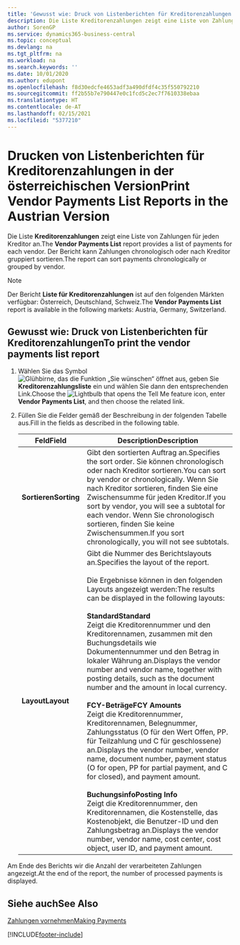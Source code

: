 ```yaml
---
title: 'Gewusst wie: Druck von Listenberichten für Kreditorenzahlungen [AT]'
description: Die Liste Kreditorenzahlungen zeigt eine Liste von Zahlungen für jeden Kreditor in der österreichischen Version an. Der Bericht kann Zahlungen chronologisch oder nach Kreditor gruppiert sortieren.
author: SorenGP
ms.service: dynamics365-business-central
ms.topic: conceptual
ms.devlang: na
ms.tgt_pltfrm: na
ms.workload: na
ms.search.keywords: ''
ms.date: 10/01/2020
ms.author: edupont
ms.openlocfilehash: f8d30edcfe4653adf3a490dfdf4c35f550792210
ms.sourcegitcommit: ff2b55b7e790447e0c1fcd5c2ec7f7610338ebaa
ms.translationtype: HT
ms.contentlocale: de-AT
ms.lasthandoff: 02/15/2021
ms.locfileid: "5377210"
---
```

# <a name="print-vendor-payments-list-reports-in-the-austrian-version"></a><span data-ttu-id="555b6-104">Drucken von Listenberichten für Kreditorenzahlungen in der österreichischen Version</span><span class="sxs-lookup"><span data-stu-id="555b6-104">Print Vendor Payments List Reports in the Austrian Version</span></span>

<span data-ttu-id="555b6-105">Die Liste **Kreditorenzahlungen** zeigt eine Liste von Zahlungen für jeden Kreditor an.</span><span class="sxs-lookup"><span data-stu-id="555b6-105">The **Vendor Payments List** report provides a list of payments for each vendor.</span></span> <span data-ttu-id="555b6-106">Der Bericht kann Zahlungen chronologisch oder nach Kreditor gruppiert sortieren.</span><span class="sxs-lookup"><span data-stu-id="555b6-106">The report can sort payments chronologically or grouped by vendor.</span></span>  

> [!NOTE]
> <span data-ttu-id="555b6-107">Der Bericht **Liste für Kreditorenzahlungen** ist auf den folgenden Märkten verfügbar: Österreich, Deutschland, Schweiz.</span><span class="sxs-lookup"><span data-stu-id="555b6-107">The **Vendor Payments List** report is available in the following markets: Austria, Germany, Switzerland.</span></span>

## <a name="to-print-the-vendor-payments-list-report"></a><span data-ttu-id="555b6-108">Gewusst wie: Druck von Listenberichten für Kreditorenzahlungen</span><span class="sxs-lookup"><span data-stu-id="555b6-108">To print the vendor payments list report</span></span>  

1. <span data-ttu-id="555b6-109">Wählen Sie das Symbol ![Glühbirne, das die Funktion „Sie wünschen“ öffnet](../../media/ui-search/search_small.png "Tell me-Funktion") aus, geben Sie **Kreditorenzahlungsliste** ein und wählen Sie dann den entsprechenden Link.</span><span class="sxs-lookup"><span data-stu-id="555b6-109">Choose the ![Lightbulb that opens the Tell Me feature](../../media/ui-search/search_small.png "Tell me what you want to do") icon, enter **Vendor Payments List**, and then choose the related link.</span></span>  
2. <span data-ttu-id="555b6-110">Füllen Sie die Felder gemäß der Beschreibung in der folgenden Tabelle aus.</span><span class="sxs-lookup"><span data-stu-id="555b6-110">Fill in the fields as described in the following table.</span></span>  

    |<span data-ttu-id="555b6-111">Feld</span><span class="sxs-lookup"><span data-stu-id="555b6-111">Field</span></span>|<span data-ttu-id="555b6-112">Description</span><span class="sxs-lookup"><span data-stu-id="555b6-112">Description</span></span>|  
    |---------------------------------|---------------------------------------|  
    |<span data-ttu-id="555b6-113">**Sortieren**</span><span class="sxs-lookup"><span data-stu-id="555b6-113">**Sorting**</span></span>|<span data-ttu-id="555b6-114">Gibt den sortierten Auftrag an.</span><span class="sxs-lookup"><span data-stu-id="555b6-114">Specifies the sort order.</span></span> <span data-ttu-id="555b6-115">Sie können chronologisch oder nach Kreditor sortieren.</span><span class="sxs-lookup"><span data-stu-id="555b6-115">You can sort by vendor or chronologically.</span></span> <span data-ttu-id="555b6-116">Wenn Sie nach Kreditor sortieren, finden Sie eine Zwischensumme für jeden Kreditor.</span><span class="sxs-lookup"><span data-stu-id="555b6-116">If you sort by vendor, you will see a subtotal for each vendor.</span></span> <span data-ttu-id="555b6-117">Wenn Sie chronologisch sortieren, finden Sie keine Zwischensummen.</span><span class="sxs-lookup"><span data-stu-id="555b6-117">If you sort chronologically, you will not see subtotals.</span></span>|  
    |<span data-ttu-id="555b6-118">**Layout**</span><span class="sxs-lookup"><span data-stu-id="555b6-118">**Layout**</span></span>|<span data-ttu-id="555b6-119">Gibt die Nummer des Berichtslayouts an.</span><span class="sxs-lookup"><span data-stu-id="555b6-119">Specifies the layout of the report.</span></span><br /><br /> <span data-ttu-id="555b6-120">Die Ergebnisse können in den folgenden Layouts angezeigt werden:</span><span class="sxs-lookup"><span data-stu-id="555b6-120">The results can be displayed in the following layouts:</span></span><br /><br /> <span data-ttu-id="555b6-121">**Standard**</span><span class="sxs-lookup"><span data-stu-id="555b6-121">**Standard**</span></span><br /> <span data-ttu-id="555b6-122">Zeigt die Kreditorennummer und den Kreditorennamen, zusammen mit den Buchungsdetails wie Dokumentennummer und den Betrag in lokaler Währung an.</span><span class="sxs-lookup"><span data-stu-id="555b6-122">Displays the vendor number and vendor name, together with posting details, such as the document number and the amount in local currency.</span></span><br /><br /> <span data-ttu-id="555b6-123">**FCY-Beträge**</span><span class="sxs-lookup"><span data-stu-id="555b6-123">**FCY Amounts**</span></span><br /> <span data-ttu-id="555b6-124">Zeigt die Kreditorennummer, Kreditorennamen, Belegnummer, Zahlungsstatus (O für den Wert Offen, PP. für Teilzahlung und C für geschlossene) an.</span><span class="sxs-lookup"><span data-stu-id="555b6-124">Displays the vendor number, vendor name, document number, payment status (O for open, PP for partial payment, and C for closed), and payment amount.</span></span><br /><br /> <span data-ttu-id="555b6-125">**Buchungsinfo**</span><span class="sxs-lookup"><span data-stu-id="555b6-125">**Posting Info**</span></span><br /> <span data-ttu-id="555b6-126">Zeigt die Kreditorennummer, den Kreditorennamen, die Kostenstelle, das Kostenobjekt, die Benutzer-ID und den Zahlungsbetrag an.</span><span class="sxs-lookup"><span data-stu-id="555b6-126">Displays the vendor number, vendor name, cost center, cost object, user ID, and payment amount.</span></span>|  

 <span data-ttu-id="555b6-127">Am Ende des Berichts wir die Anzahl der verarbeiteten Zahlungen angezeigt.</span><span class="sxs-lookup"><span data-stu-id="555b6-127">At the end of the report, the number of processed payments is displayed.</span></span>  

## <a name="see-also"></a><span data-ttu-id="555b6-128">Siehe auch</span><span class="sxs-lookup"><span data-stu-id="555b6-128">See Also</span></span>

[<span data-ttu-id="555b6-129">Zahlungen vornehmen</span><span class="sxs-lookup"><span data-stu-id="555b6-129">Making Payments</span></span>](../../payables-make-payments.md)


[!INCLUDE[footer-include](../../includes/footer-banner.md)]